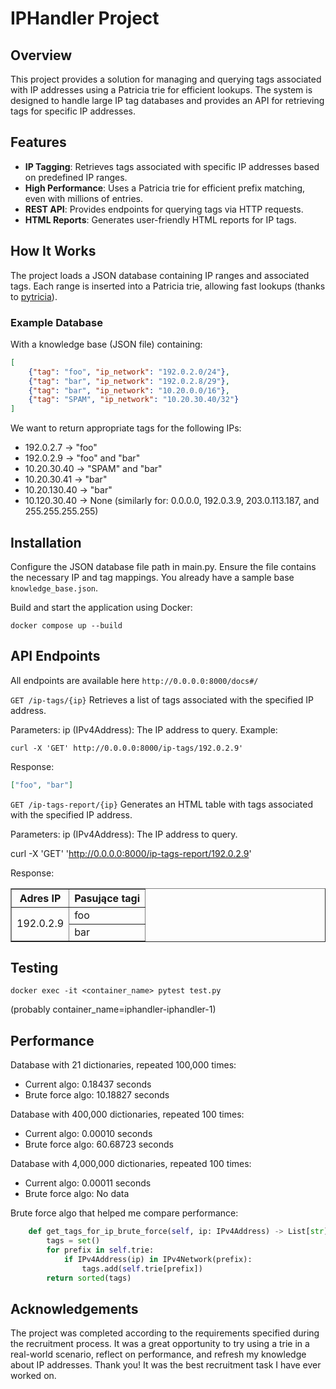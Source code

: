 # IPHandler Project

## Overview

This project provides a solution for managing and querying tags associated with IP addresses using a Patricia trie for efficient lookups. The system is designed to handle large IP tag databases and provides an API for retrieving tags for specific IP addresses.

## Features

- **IP Tagging**: Retrieves tags associated with specific IP addresses based on predefined IP ranges.
- **High Performance**: Uses a Patricia trie for efficient prefix matching, even with millions of entries.
- **REST API**: Provides endpoints for querying tags via HTTP requests.
- **HTML Reports**: Generates user-friendly HTML reports for IP tags.

## How It Works

The project loads a JSON database containing IP ranges and associated tags. Each range is inserted into a Patricia trie, allowing fast lookups (thanks to [pytricia](https://github.com/jsommers/pytricia)). 

### Example Database

With a knowledge base (JSON file) containing:
```json
[
    {"tag": "foo", "ip_network": "192.0.2.0/24"}, 
    {"tag": "bar", "ip_network": "192.0.2.8/29"}, 
    {"tag": "bar", "ip_network": "10.20.0.0/16"}, 
    {"tag": "SPAM", "ip_network": "10.20.30.40/32"}
]
```

We want to return appropriate tags for the following IPs:
- 192.0.2.7 -> "foo" 
- 192.0.2.9 -> "foo" and "bar" 
- 10.20.30.40 -> "SPAM" and "bar" 
- 10.20.30.41 -> "bar" 
- 10.20.130.40 -> "bar" 
- 10.120.30.40 -> None
(similarly for: 0.0.0.0, 192.0.3.9, 203.0.113.187, and 255.255.255.255)

## Installation

Configure the JSON database file path in main.py.
Ensure the file contains the necessary IP and tag mappings. You already have a sample base `knowledge_base.json`.

Build and start the application using Docker:

`docker compose up --build`

## API Endpoints

All endpoints are available here `http://0.0.0.0:8000/docs#/`

`GET /ip-tags/{ip}`
Retrieves a list of tags associated with the specified IP address.

Parameters:
ip (IPv4Address): The IP address to query. Example:

`curl -X 'GET' http://0.0.0.0:8000/ip-tags/192.0.2.9'`

Response:

```json
["foo", "bar"]
```
`GET /ip-tags-report/{ip}`
Generates an HTML table with tags associated with the specified IP address.

Parameters:
ip (IPv4Address): The IP address to query.

curl -X 'GET' 'http://0.0.0.0:8000/ip-tags-report/192.0.2.9'

Response:


<table border="1">
    <tr>
        <th>Adres IP</th>
        <th>Pasujące tagi</th>
    </tr>
    <tr>
        <td rowspan="2">192.0.2.9</td>
        <td>foo</td>
    </tr>
    <tr>
        <td>bar</td>
    </tr>
</table>

## Testing

`docker exec -it <container_name> pytest test.py`

(probably container_name=iphandler-iphandler-1)

## Performance
 
Database with 21 dictionaries, repeated 100,000 times:

- Current algo: 0.18437 seconds
- Brute force algo: 10.18827 seconds


Database with 400,000 dictionaries, repeated 100 times:

- Current algo: 0.00010 seconds
- Brute force algo: 60.68723 seconds


Database with 4,000,000 dictionaries, repeated 100 times:

- Current algo: 0.00011 seconds
- Brute force algo: No data

Brute force algo that helped me compare performance:
```py
    def get_tags_for_ip_brute_force(self, ip: IPv4Address) -> List[str]:
        tags = set()
        for prefix in self.trie:
            if IPv4Address(ip) in IPv4Network(prefix):
                tags.add(self.trie[prefix])
        return sorted(tags)
```

## Acknowledgements
The project was completed according to the requirements specified during the recruitment process. It was a great opportunity to try using a trie in a real-world scenario, reflect on performance, and refresh my knowledge about IP addresses. Thank you! It was the best recruitment task I have ever worked on.
